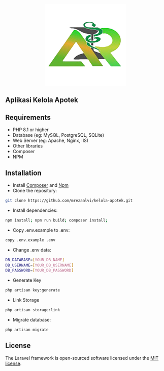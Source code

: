 <p align="center"><img src="./public/images/default.png" width="256" alt="Laravel Logo"></p>

<h2>Aplikasi Kelola Apotek</h2>

## Requirements

* PHP 8.1 or higher
* Database (eg: MySQL, PostgreSQL, SQLite)
* Web Server (eg: Apache, Nginx, IIS)
* Other libraries
* Composer
* NPM

## Installation

* Install [Composer](https://getcomposer.org/download) and [Npm](https://nodejs.org/en/download)
* Clone the repository: 
```bash
git clone https://github.com/mrezaalvi/kelola-apotek.git
```

* Install dependencies: 
```bash
npm install; npm run build; composer install;
``` 

* Copy .env.example to .env:
```bash
copy .env.example .env
```

* Change .env data:
```bash
DB_DATABASE=[YOUR_DB_NAME]
DB_USERNAME=[YOUR_DB_USERNAME]
DB_PASSWORD=[YOUR_DB_PASSWORD]
```
* Generate Key
```bash
php artisan key:generate
```

* Link Storage
```bash
php artisan storage:link
```
* Migrate database:
```bash
php artisan migrate
```
## License

The Laravel framework is open-sourced software licensed under the [MIT license](https://opensource.org/licenses/MIT).
